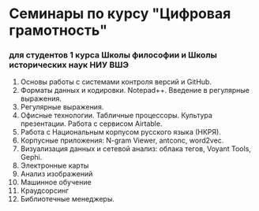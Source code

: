 # Семинары по курсу "Цифровая грамотность"

### для студентов 1 курса Школы философии и Школы исторических наук НИУ ВШЭ

1. Основы работы с системами контроля версий и GitHub.
2. Форматы данных и кодировки. Notepad++. Введение в регулярные выражения.
3. Регулярные выражения. 
4. Офисные технологии. Табличные процессоры. Культура презентации. Работа с сервисом Airtable.
5. Работа с Национальным корпусом русского языка \(НКРЯ\).
6. Корпусные приложения: N-gram Viewer, antconc, word2vec.
7. Визуализация данных и сетевой анализ: облака тегов, Voyant Tools, Gephi.
8. Электронные карты
9. Анализ изображений
10. Машинное обучение
11. Краудсорсинг
12. Библиотечные менеджеры. 




